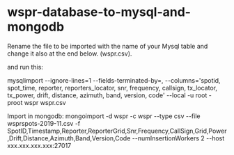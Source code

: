# wspr-database-to-mysql-and-mongodb

Rename the file to be imported with the name of your Mysql table and change it also at the end below. (wspr.csv).

and run this:

mysqlimport  --ignore-lines=1 --fields-terminated-by=, --columns='spotid, spot_time, reporter, reporters_locator, snr, frequency, callsign, tx_locator, tx_power, drift, distance, azimuth, band, version, code' --local -u root -proot wspr wspr.csv

Import in mongodb:
mongoimport -d wspr -c wspr --type csv --file wsprspots-2019-11.csv -f SpotID,Timestamp,Reporter,ReporterGrid,Snr,Frequency,CallSign,Grid,Power,Drift,Distance,Azimuth,Band,Version,Code --numInsertionWorkers 2 --host xxx.xxx.xxx.xxx:27017

